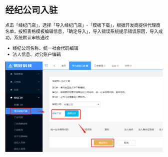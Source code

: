 # 经纪公司入驻

点击「经纪门店」，选择「导入经纪门店」-「模板下载」，根据开发商提供代理商名单，按照表格模板编辑信息，「确定导入」，导入错误系统提示错误原因，导入成功，系统默认审核通过

* 经纪公司名称、统一社会代码编辑
* 法人信息、对公账户编辑

![](/assets/import.png企业56)



